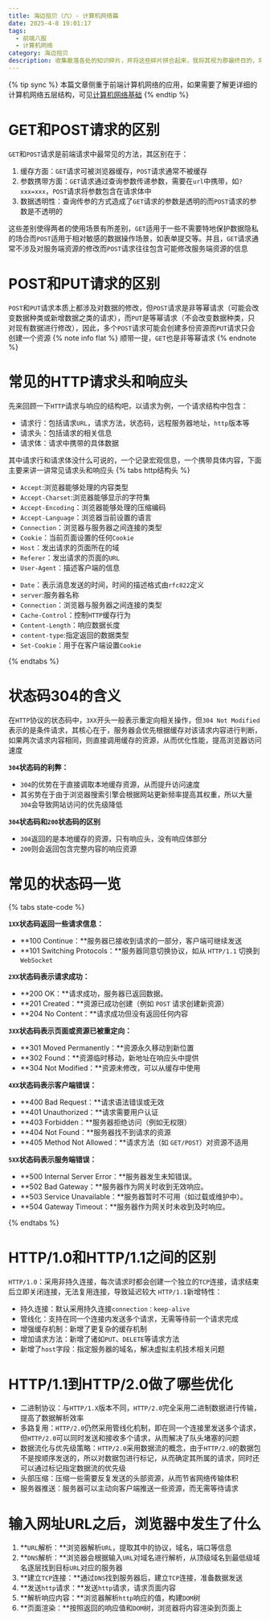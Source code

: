 ```yaml
---
title: 海边拾贝（六）- 计算机网络篇
date: 2025-4-8 19:01:17
tags: 
  - 前端八股
  - 计算机网络
category: 海边拾贝 
description: 收集散落各处的知识碎片，并将这些碎片拼合起来，我将其视为那最终目的，将揭示某个事物本来的样貌
---
```


{% tip sync %}
本篇文章侧重于前端计算机网络的应用，如果需要了解更详细的计算机网络五层结构，可见[计算机网络基础](https://www.chipmunk.top/posts/%E8%AE%A1%E7%AE%97%E6%9C%BA%E7%BD%91%E7%BB%9C%E5%9F%BA%E7%A1%80/)
{% endtip %}

# GET和POST请求的区别
`GET`和`POST`请求是前端请求中最常见的方法，其区别在于：
1. 缓存方面：`GET`请求可被浏览器缓存，`POST`请求通常不被缓存
2. 参数携带方面：`GET`请求通过查询参数传递参数，需要在`url`中携带，如`?xxx=xxx`，`POST`请求将参数包含在请求体中
3. 数据透明性：查询传参的方式造成了`GET`请求的参数是透明的而`POST`请求的参数是不透明的

这些差别使得两者的使用场景有所差别，`GET`适用于一些不需要特地保护数据隐私的场合而`POST`适用于相对敏感的数据操作场景，如表单提交等。并且，`GET`请求通常不涉及对服务端资源的修改而`POST`请求往往包含可能修改服务端资源的信息

# POST和PUT请求的区别
`POST`和`PUT`请求本质上都涉及对数据的修改，但`POST`请求是非等幂请求（可能会改变数据种类或新增数据之类的请求），而`PUT`是等幂请求（不会改变数据种类，只对现有数据进行修改），因此，多个`POST`请求可能会创建多份资源而`PUT`请求只会创建一个资源
{% note info flat %}
顺带一提，`GET`也是非等幂请求
{% endnote %}

# 常见的HTTP请求头和响应头
先来回顾一下`HTTP`请求与响应的结构吧，以请求为例，一个请求结构中包含：
- 请求行：包括请求`URL`，请求方法，状态码，远程服务器地址，`http`版本等
- 请求头：包括请求的相关信息
- 请求体：请求中携带的具体数据

其中请求行和请求体没什么可说的，一个记录宏观信息，一个携带具体内容，下面主要来讲一讲常见请求头和响应头
{% tabs http结构头 %}
<!-- tab 请求头@icon -->
- `Accept`:浏览器能够处理的内容类型
- `Accept-Charset`:浏览器能够显示的字符集
- `Accept-Encoding`：浏览器能够处理的压缩编码
- `Accept-Language`：浏览器当前设置的语言
- `Connection`：浏览器与服务器之间连接的类型
- `Cookie`：当前页面设置的任何`Cookie`
- `Host`：发出请求的页面所在的域
- `Referer`：发出请求的页面的`URL`
- `User-Agent`：描述客户端的信息
<!-- endtab -->
<!-- tab 响应头@icon -->
- `Date`：表示消息发送的时间，时间的描述格式由`rfc822`定义
- `server`:服务器名称
- `Connection`：浏览器与服务器之间连接的类型
- `Cache-Control`：控制`HTTP`缓存行为
- `Content-Length`：响应数据长度
- `content-type`:指定返回的数据类型
- `Set-Cookie`：用于在客户端设置`Cookie`
<!-- endtab -->

{% endtabs %}

# 状态码304的含义
在`HTTP`协议的状态码中，`3XX`开头一般表示重定向相关操作，但`304 Not Modified`表示的是条件请求，其核心在于，服务器会优先根据缓存对该请求内容进行判断，如果两次请求内容相同，则直接调用缓存的资源，从而优化性能，提高浏览器访问速度

**`304`状态码的利弊：**
- `304`的优势在于直接调取本地缓存资源，从而提升访问速度
- 其劣势在于由于浏览器搜索引擎会根据网站更新频率提高其权重，所以大量`304`会导致网站访问的优先级降低

**`304`状态码和`200`状态码的区别**
- `304`返回的是本地缓存的资源，只有响应头，没有响应体部分
- `200`则会返回包含完整内容的响应资源

# 常见的状态码一览
{% tabs state-code %}
<!-- tab 1XX(信息性响应)@icon -->
**`1XX`状态码返回一些请求信息：**
- **100 Continue：**服务器已接收到请求的一部分，客户端可继续发送
- **101 Switching Protocols：**服务器同意切换协议，如从 `HTTP/1.1` 切换到 `WebSocket`
<!-- endtab -->
<!-- tab 2XX(成功)@icon -->
**`2XX`状态码表示请求成功：**
- **200 OK：**请求成功，服务器已返回数据。
- **201 Created：**资源已成功创建（例如 `POST` 请求创建新资源）
- **204 No Content：**请求成功但没有返回任何内容
<!-- endtab -->
<!-- tab 3XX(重定向)@icon -->
**`3XX`状态码表示页面或资源已被重定向：**
- **301 Moved Permanently：**资源永久移动到新位置
- **302 Found：**资源临时移动，新地址在响应头中提供
- **304 Not Modified：**资源未修改，可以从缓存中使用
<!-- endtab -->
<!-- tab 4XX(客户端错误)@icon -->
**`4XX`状态码表示客户端错误：**
- **400 Bad Request：**请求语法错误或无效
- **401 Unauthorized：**请求需要用户认证
- **403 Forbidden：**服务器拒绝访问（例如无权限）
- **404 Not Found：**服务器找不到请求的资源
- **405 Method Not Allowed：**请求方法（如 `GET/POST`）对资源不适用
<!-- endtab -->
<!-- tab 5XX(服务器错误)@icon -->
**`5XX`状态码表示服务端错误：**
- **500 Internal Server Error：**服务器发生未知错误。
- **502 Bad Gateway：**服务器作为网关时收到无效响应。
- **503 Service Unavailable：**服务器暂时不可用（如过载或维护中）。
- **504 Gateway Timeout：**服务器作为网关时未收到及时响应。
<!-- endtab -->

{% endtabs %}


# HTTP/1.0和HTTP/1.1之间的区别
`HTTP/1.0`：采用非持久连接，每次请求时都会创建一个独立的`TCP`连接，请求结束后立即关闭连接，无法复用连接，导致延迟较大
`HTTP/1.1`新增特性：
- 持久连接：默认采用持久连接`connection：keep-alive`
- 管线化：支持在同一个连接内发送多个请求，无需等待前一个请求完成
- 增强缓存机制：新增了更复杂的缓存机制
- 增加请求方法：新增了诸如`PUT`、`DELETE`等请求方法
- 新增了`host`字段：指定服务器的域名，解决虚拟主机技术相关问题

# HTTP/1.1到HTTP/2.0做了哪些优化
- 二进制协议：与`HTTP/1.X`版本不同，`HTTP/2.0`完全采用二进制数据进行传输，提高了数据解析效率
- 多路复用：`HTTP/2.0`仍然采用管线化机制，即在同一个连接里发送多个请求，但`HTTP/2.0`可以同时发送和接收多个请求，从而解决了队头堵塞的问题
- 数据流化与优先级策略：`HTTP/2.0`采用数据流的概念，由于`HTTP/2.0`的数据包不是按顺序发送的，所以对数据包进行标记，从而确定其所属的请求，同时还可以通过标记指定数据流的优先级
- 头部压缩：压缩一些需要反复发送的头部资源，从而节省网络传输体积
- 服务器推送：服务器可以主动向客户端推送一些资源，而无需等待请求

# 输入网址URL之后，浏览器中发生了什么
1. **`URL`解析：**浏览器解析`URL`，提取其中的协议，域名，端口等信息
2. **`DNS`解析：**浏览器会根据输入`URL`对域名进行解析，从顶级域名到最低级域名逐层找到目标`URL`对应的服务器
3. **建立`TCP`连接：**通过`DNS`找到服务器后，建立`TCP`连接，准备数据发送
4. **发送`http`请求：**发送`http`请求，请求页面内容
5. **解析响应内容：**浏览器解析`http`响应的值，构建`DOM`树  
6. **页面渲染：**按照返回的响应值和`DOM`树，浏览器将内容渲染到页面上